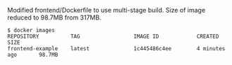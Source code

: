 Modified frontend/Dockerfile to use multi-stage build. Size of image reduced to 98.7MB from 317MB.
```
$ docker images
REPOSITORY          TAG                 IMAGE ID            CREATED             SIZE
frontend-example    latest              1c445486c4ee        4 minutes ago       98.7MB
```